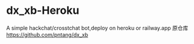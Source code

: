 # dx_xb-Heroku
A simple hackchat/crosstchat bot,deploy on heroku or railway.app
原仓库 https://github.com/pntang/dx_xb
